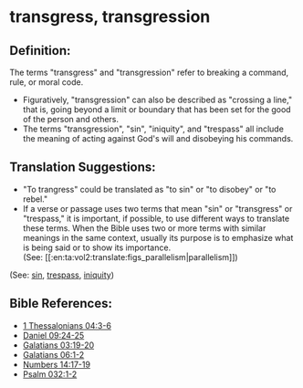 # transgress, transgression #

## Definition: ##

The terms "transgress" and "transgression" refer to breaking a command, rule, or moral code.

* Figuratively, "transgression" can also be described as "crossing a line," that is, going beyond a limit or boundary that has been set for the good of the person and others.
* The terms "transgression", "sin", "iniquity", and "trespass" all include the meaning of acting against God's will and disobeying his commands.
 

## Translation Suggestions: ##

* "To trangress" could be translated as "to sin" or "to disobey" or "to rebel."
* If a verse or passage uses two terms that mean "sin" or "transgress" or "trespass," it is important, if possible, to use different ways to translate these terms. When the Bible uses two or more terms with similar meanings in the same context, usually its purpose is to emphasize what is being said or to show its importance.  (See: [[:en:ta:vol2:translate:figs_parallelism|parallelism]])​

(See: [sin](../kt/sin.md), [trespass](../kt/trespass.md), [iniquity](../kt/iniquity.md))

## Bible References: ##

* [1 Thessalonians 04:3-6](https://door43.org/en/bible/notes/1th/04/03)
* [Daniel 09:24-25](https://door43.org/en/bible/notes/dan/09/24)
* [Galatians 03:19-20](https://door43.org/en/bible/notes/gal/03/19)
* [Galatians 06:1-2](https://door43.org/en/bible/notes/gal/06/01)
* [Numbers 14:17-19](https://door43.org/en/bible/notes/num/14/17)
* [Psalm 032:1-2](https://door43.org/en/bible/notes/psa/032/001)


